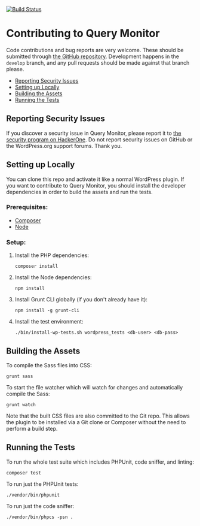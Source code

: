 [![Build Status](https://img.shields.io/travis/johnbillion/query-monitor/develop.svg?style=flat-square&label=develop%20build)](https://travis-ci.org/johnbillion/query-monitor)

# Contributing to Query Monitor

Code contributions and bug reports are very welcome. These should be submitted through [the GitHub repository](https://github.com/johnbillion/query-monitor). Development happens in the `develop` branch, and any pull requests should be made against that branch please.

* [Reporting Security Issues](#reporting-security-issues)
* [Setting up Locally](#setting-up-locally)
* [Building the Assets](#building-the-assets)
* [Running the Tests](#running-the-tests)

## Reporting Security Issues

If you discover a security issue in Query Monitor, please report it to [the security program on HackerOne](https://hackerone.com/johnblackbourn). Do not report security issues on GitHub or the WordPress.org support forums. Thank you.

## Setting up Locally

You can clone this repo and activate it like a normal WordPress plugin. If you want to contribute to Query Monitor, you should install the developer dependencies in order to build the assets and run the tests.

### Prerequisites:

* [Composer](https://getcomposer.org/)
* [Node](https://nodejs.org/)

### Setup:

1. Install the PHP dependencies:

       composer install

2. Install the Node dependencies:

       npm install

3. Install Grunt CLI globally (if you don't already have it):

       npm install -g grunt-cli

4. Install the test environment:

       ./bin/install-wp-tests.sh wordpress_tests <db-user> <db-pass>

## Building the Assets

To compile the Sass files into CSS:

	grunt sass

To start the file watcher which will watch for changes and automatically compile the Sass:

	grunt watch

Note that the built CSS files are also committed to the Git repo. This allows the plugin to be installed via a Git clone or Composer without the need to perform a build step.

## Running the Tests

To run the whole test suite which includes PHPUnit, code sniffer, and linting:

	composer test

To run just the PHPUnit tests:

	./vendor/bin/phpunit

To run just the code sniffer:

	./vendor/bin/phpcs -psn .
